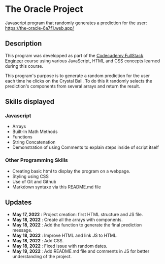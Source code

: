 # The Oracle Project

Javascript program that randomly generates a prediction for the user: https://the-oracle-6a7f1.web.app/

## Description

This program was developped as part of the [Codecademy FullStack Engineer](https://www.codecademy.com/learn/paths/full-stack-engineer-career-path) course using various JavaScript, HTML and CSS concepts learned during this course.

This program's purpose is to generate a random prediction for the user each time he clicks on the Crystal Ball. To do this it randomly selects the prediction's components from several arrays and return the result. 


## Skills displayed

### Javascript
+ Arrays
+ Built-In Math Methods
+ Functions
+ String Concatenation
+ Demonstration of using Comments to explain steps inside of script itself

### Other Programming Skills
+ Creating basic html to display the program on a webpage.
+ Styling using CSS
+ Use of Git and Github
+ Markdown syntaxe via this README.md file

## Updates

+ **May 17, 2022** : Project creation: first HTML structure and JS file.
+ **May 18, 2022** : Create all the arrays with components.
+ **May 18, 2022** : Add the function to generate the final prediction message.
+ **May 18, 2022** : Improve HTML and link JS to HTML.
+ **May 18, 2022** : Add CSS.
+ **May 18, 2022** : Fixed issue with random dates.
+ **May 19, 2022** : Add README.md file and comments in JS for better understanding of the project.
